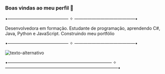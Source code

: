 
### Boas vindas ao meu perfil 🌺

•—————————————— ✧ ——————————————•

Desenvolvedora em formação.
Estudante de programação, aprendendo C#, Java, Python e JavaScript.
Construindo meu portfólio

•—————————————— ✧ ——————————————•

![texto-alternativo](https://i.pinimg.com/736x/8c/cf/7f/8ccf7f875274f25b7845aa9731ae2df4.jpg)

•———————————————————————— ✧ ——————————————————————————•

